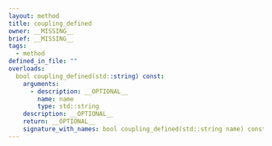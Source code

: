 ```yaml
---
layout: method
title: coupling_defined
owner: __MISSING__
brief: __MISSING__
tags:
  - method
defined_in_file: ""
overloads:
  bool coupling_defined(std::string) const:
    arguments:
      - description: __OPTIONAL__
        name: name
        type: std::string
    description: __OPTIONAL__
    return: __OPTIONAL__
    signature_with_names: bool coupling_defined(std::string name) const
---
```

